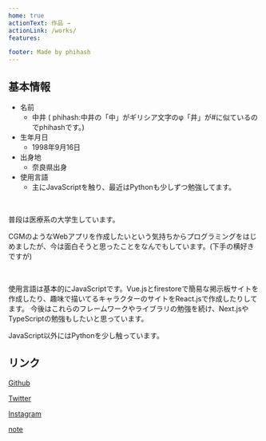 ```yaml
---
home: true
actionText: 作品 →
actionLink: /works/
features:

footer: Made by phihash
---
```


## 基本情報
- 名前
  - 中井 ( phihash:中井の「中」がギリシア文字のφ「井」が#に似ているのでphihashです。)
- 生年月日
  - 1998年9月16日
- 出身地
  - 奈良県出身
- 使用言語
  - 主にJavaScriptを触り、最近はPythonも少しずつ勉強してます。

<br/>


普段は医療系の大学生しています。

CGMのようなWebアプリを作成したいという気持ちからプログラミングをはじめましたが、今は面白そうと思ったことをなんでもしています。(下手の横好きですが)

<br>

使用言語は基本的にJavaScriptです。Vue.jsとfirestoreで簡易な掲示板サイトを作成したり、趣味で描いてるキャラクターのサイトをReact.jsで作成したりしてます。
今後はこれらのフレームワークやライブラリの勉強を続け、Next.jsやTypeScriptの勉強もしたいと思っています。

JavaScript以外にはPythonを少し触っています。




## リンク

[Github](https://github.com/phihash)

[Twitter](https://twitter.com/phihash)

[Instagram](https://instagram.com/phihash_illust)

[note](https://note.com/phihash)



